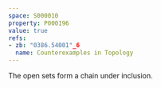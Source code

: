 ```yaml
---
space: S000010
property: P000196
value: true
refs:
- zb: "0386.54001"_6
  name: Counterexamples in Topology
---
```


The open sets form a chain under inclusion.
